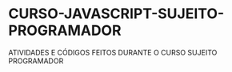 # CURSO-JAVASCRIPT-SUJEITO-PROGRAMADOR
ATIVIDADES E CÓDIGOS FEITOS DURANTE O CURSO SUJEITO PROGRAMADOR
